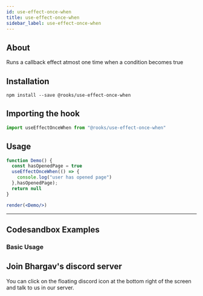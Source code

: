 ```yaml
---
id: use-effect-once-when
title: use-effect-once-when
sidebar_label: use-effect-once-when
---
```



    

## About

Runs a callback effect atmost one time when a condition becomes true

[//]: # "Main"

## Installation

    npm install --save @rooks/use-effect-once-when

## Importing the hook

```javascript
import useEffectOnceWhen from "@rooks/use-effect-once-when"
```

## Usage

```jsx
function Demo() {
  const hasOpenedPage = true
  useEffectOnceWhen(() => {
    console.log("user has opened page")
  },hasOpenedPage);
  return null
}

render(<Demo/>)
```


---

## Codesandbox Examples

### Basic Usage    



## Join Bhargav's discord server
You can click on the floating discord icon at the bottom right of the screen and talk to us in our server.

    